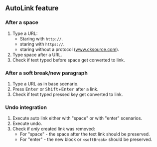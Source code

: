 ## AutoLink feature

### After a space

1. Type a URL:
    - Staring with `http://`.
    - staring with `https://`.
    - staring without a protocol (www.cksource.com).
2. Type space after a URL.
3. Check if text typed before space get converted to link.

### After a soft break/new paragraph

1. Type a URL as in base scenario.
2. Press <kbd>Enter</kbd> or <kbd>Shift</kbd>+<kbd>Enter</kbd> after a link.
3. Check if text typed pressed key get converted to link.

### Undo integration

1. Execute auto link either with "space" or with "enter" scenarios.
2. Execute undo.
3. Check if *only* created link was removed:
    - For "space" - the space after the text link should be preserved.
    - For "enter" - the new block or `<softBreak>` should be preserved.
